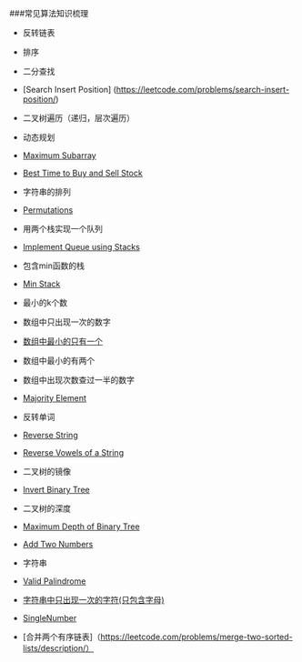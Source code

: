 ###常见算法知识梳理

* 反转链表
* 排序
* 二分查找  
 * [Search Insert Position] (https://leetcode.com/problems/search-insert-position/)
* 二叉树遍历（递归，层次遍历）
* 动态规划
 * [Maximum Subarray](https://leetcode.com/problems/maximum-subarray/)
 * [Best Time to Buy and Sell Stock](https://leetcode.com/problems/best-time-to-buy-and-sell-stock/)
* 字符串的排列
 * [Permutations](https://leetcode.com/problems/permutations/)
* 用两个栈实现一个队列
 * [Implement Queue using Stacks](https://leetcode.com/problems/implement-queue-using-stacks/)
* 包含min函数的栈
 * [Min Stack](https://leetcode.com/problems/min-stack/)
* 最小的k个数
* 数组中只出现一次的数字
 * [数组中最小的只有一个](https://leetcode.com/problems/single-number/) 
 * 数组中最小的有两个
* 数组中出现次数查过一半的数字
 * [Majority Element](https://leetcode.com/problems/majority-element/) 
* 反转单词 
 * [Reverse String](https://leetcode.com/problems/reverse-string/)
 * [Reverse Vowels of a String](https://leetcode.com/problems/reverse-vowels-of-a-string/)
* 二叉树的镜像
 * [Invert Binary Tree](https://leetcode.com/problems/invert-binary-tree/ )
* 二叉树的深度
 * [Maximum Depth of Binary Tree](https://leetcode.com/problems/maximum-depth-of-binary-tree/)
* [Add Two Numbers](https://leetcode.com/problems/add-two-numbers/) 
* 字符串
 * [Valid Palindrome](https://leetcode.com/problems/valid-palindrome/)
 * [字符串中只出现一次的字符(只包含字母)](https://www.nowcoder.com/practice/1c82e8cf713b4bbeb2a5b31cf5b0417c?tpId=13&tqId=11187&tPage=2&rp=2&ru=/ta/coding-interviews&qru=/ta/coding-interviews/question-ranking)
 * [SingleNumber](https://leetcode.com/problems/single-number/#/description)
 
 * [合并两个有序链表]（https://leetcode.com/problems/merge-two-sorted-lists/description/）

 


